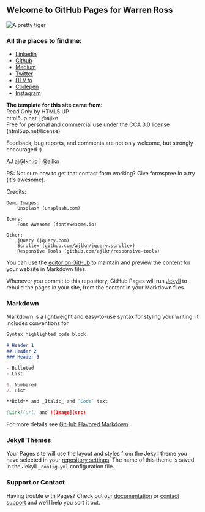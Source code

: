 ## Welcome to GitHub Pages  for Warren Ross
![A pretty tiger](https://upload.wikimedia.org/wikipedia/commons/5/56/Tiger.50.jpg)

### All the places to find me:
- [Linkedin](https://www.linkedin.com/in/warrenrross)
- [Github](https://github.com/warrenrross)
- [Medium](https://medium.com/@warrenrross)
- [Twitter](https://twitter.com/warrenrross)
- [DEV.to](https://dev.to/warrenrross)
- [Codepen](https://codepen.io/warrenrross)
- [Instagram](https://www.instagram.com/warrenrross/)


**The template for this site came from:**  
Read Only by HTML5 UP  
html5up.net | @ajlkn  
Free for personal and commercial use under the CCA 3.0 license (html5up.net/license)

Feedback, bug reports, and comments are not only welcome, but strongly encouraged :)

AJ
aj@lkn.io | @ajlkn

PS: Not sure how to get that contact form working? Give formspree.io a try (it's awesome).


Credits:

	Demo Images:
		Unsplash (unsplash.com)

	Icons:
		Font Awesome (fontawesome.io)

	Other:
		jQuery (jquery.com)
		Scrollex (github.com/ajlkn/jquery.scrollex)
		Responsive Tools (github.com/ajlkn/responsive-tools)


You can use the [editor on GitHub](https://github.com/RandallPark/randallpark.github.io/edit/master/README.md) to maintain and preview the content for your website in Markdown files.

Whenever you commit to this repository, GitHub Pages will run [Jekyll](https://jekyllrb.com/) to rebuild the pages in your site, from the content in your Markdown files.

### Markdown

Markdown is a lightweight and easy-to-use syntax for styling your writing. It includes conventions for

```markdown
Syntax highlighted code block

# Header 1
## Header 2
### Header 3

- Bulleted
- List

1. Numbered
2. List

**Bold** and _Italic_ and `Code` text

[Link](url) and ![Image](src)
```

For more details see [GitHub Flavored Markdown](https://guides.github.com/features/mastering-markdown/).

### Jekyll Themes

Your Pages site will use the layout and styles from the Jekyll theme you have selected in your [repository settings](https://github.com/RandallPark/randallpark.github.io/settings). The name of this theme is saved in the Jekyll `_config.yml` configuration file.

### Support or Contact

Having trouble with Pages? Check out our [documentation](https://help.github.com/categories/github-pages-basics/) or [contact support](https://github.com/contact) and we’ll help you sort it out.

